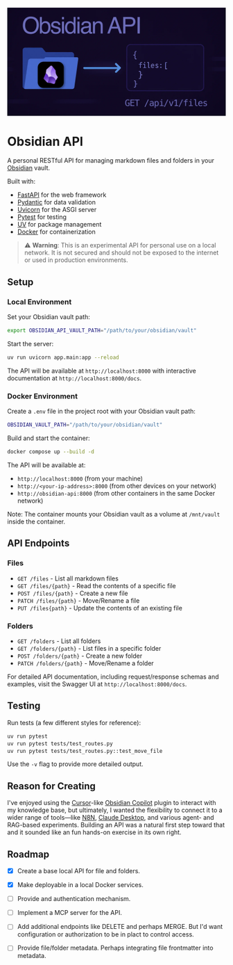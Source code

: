 ![Obsidian API](obsidian-api.webp)

# Obsidian API

A personal RESTful API for managing markdown files and folders in your [Obsidian](https://obsidian.md/) vault.

Built with:
- [FastAPI](https://github.com/FastAPI/FastAPI) for the web framework
- [Pydantic](https://github.com/pydantic/pydantic) for data validation
- [Uvicorn](https://github.com/encode/uvicorn) for the ASGI server
- [Pytest](https://github.com/pytest-dev/pytest) for testing
- [UV](https://github.com/astral-sh/uv) for package management
- [Docker](https://www.docker.com/) for containerization

> ⚠️ **Warning**: This is an experimental API for personal use on a local network. It is not secured and should not be exposed to the internet or used in production environments.

## Setup

### Local Environment

Set your Obsidian vault path:
```bash
export OBSIDIAN_API_VAULT_PATH="/path/to/your/obsidian/vault"
```

Start the server:
```bash
uv run uvicorn app.main:app --reload
```

The API will be available at `http://localhost:8000` with interactive documentation at `http://localhost:8000/docs`.

### Docker Environment

Create a `.env` file in the project root with your Obsidian vault path:
```bash
OBSIDIAN_VAULT_PATH="/path/to/your/obsidian/vault"
```

Build and start the container:
```bash
docker compose up --build -d
```

The API will be available at:
- `http://localhost:8000` (from your machine)
- `http://<your-ip-address>:8000` (from other devices on your network)
- `http://obsidian-api:8000` (from other containers in the same Docker network)

Note: The container mounts your Obsidian vault as a volume at `/mnt/vault` inside the container.

## API Endpoints

### Files
- `GET /files` - List all markdown files
- `GET /files/{path}` - Read the contents of a specific file
- `POST /files/{path}` - Create a new file
- `PATCH /files/{path}` - Move/Rename a file
- `PUT /files{path}` - Update the contents of an existing file

### Folders
- `GET /folders` - List all folders
- `GET /folders/{path}` - List files in a specific folder
- `POST /folders/{path}` - Create a new folder
- `PATCH /folders/{path}` - Move/Rename a folder

For detailed API documentation, including request/response schemas and examples, visit the Swagger UI at `http://localhost:8000/docs`.

## Testing

Run tests (a few different styles for reference):
```bash
uv run pytest 
uv run pytest tests/test_routes.py
uv run pytest tests/test_routes.py::test_move_file
```
Use the  `-v` flag to provide more detailed output.

## Reason for Creating

I've enjoyed using the [Cursor](https://www.cursor.com/)-like [Obsidian Copilot](https://github.com/logancyang/obsidian-copilot) plugin to interact with my knowledge base, but ultimately, I wanted the flexibility to connect it to a wider range of tools—like [N8N](https://n8n.io/), [Claude Desktop](https://claude.ai/download), and various agent- and RAG-based experiments. Building an API was a natural first step toward that and it sounded like an fun hands-on exercise in its own right.

## Roadmap
- [x] Create a base local API for file and folders.
- [x] Make deployable in a local Docker services.
- [ ] Provide and authentication mechanism.
- [ ] Implement a MCP server for the API.
- [ ] Add additional endpoints like DELETE and perhaps MERGE. But I'd want configuration or authorization to be in plact to control access.
- [ ] Provide file/folder metadata. Perhaps integrating file frontmatter into metadata.

